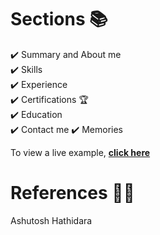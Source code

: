 

# Sections 📚
✔️ Summary and About me\
✔️ Skills \
✔️ Experience\
✔️ Certifications 🏆\
✔️ Education\
✔️ Contact me
✔️ Memories

To view a live example, **[click here](https://tanya-goel.github.io/myMasterPortfolio/)**


# References 👏🏻
Ashutosh Hathidara 
